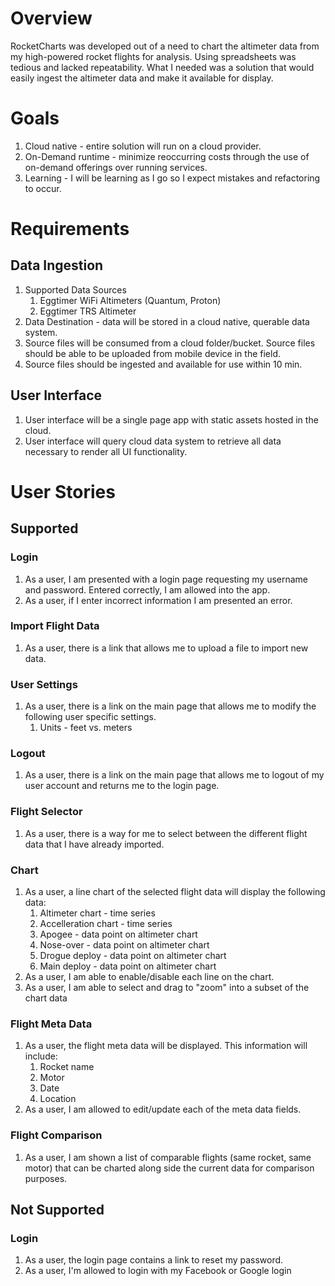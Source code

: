 # Overview
RocketCharts was developed out of a need to chart the altimeter data from my high-powered rocket flights for analysis. Using spreadsheets was tedious and lacked repeatability. What I needed was a solution that would easily ingest the altimeter data and make it available for display. 

# Goals
1. Cloud native - entire solution will run on a cloud provider.
1. On-Demand runtime - minimize reoccurring costs through the use of on-demand offerings over running services.
1. Learning - I will be learning as I go so I expect mistakes and refactoring to occur.

# Requirements

## Data Ingestion
1. Supported Data Sources
    1. Eggtimer WiFi Altimeters (Quantum, Proton)
    1. Eggtimer TRS Altimeter
1. Data Destination - data will be stored in a cloud native, querable data system.
1. Source files will be consumed from a cloud folder/bucket. Source files should be able to be uploaded from mobile device in the field.
1. Source files should be ingested and available for use within 10 min.

## User Interface
1. User interface will be a single page app with static assets hosted in the cloud.
1. User interface will query cloud data system to retrieve all data necessary to render all UI functionality.

# User Stories

## Supported

### Login
1. As a user, I am presented with a login page requesting my username and password. Entered correctly, I am allowed into the app.
2. As a user, if I enter incorrect information I am presented an error.

### Import Flight Data
1. As a user, there is a link that allows me to upload a file to import new data.

### User Settings
1. As a user, there is a link on the main page that allows me to modify the following user specific settings.
    1. Units - feet vs. meters

### Logout
1. As a user, there is a link on the main page that allows me to logout of my user account and returns me to the login page.

### Flight Selector
1. As a user, there is a way for me to select between the different flight data that I have already imported.

### Chart
1. As a user, a line chart of the selected flight data will display the following data:
    1. Altimeter chart - time series
    1. Accelleration chart - time series
    1. Apogee - data point on altimeter chart
    1. Nose-over - data point on altimeter chart
    1. Drogue deploy - data point on altimeter chart
    1. Main deploy - data point on altimeter chart
1. As a user, I am able to enable/disable each line on the chart.
1. As a user, I am able to select and drag to "zoom" into a subset of the chart data

### Flight Meta Data
1. As a user, the flight meta data will be displayed. This information will include:
    1. Rocket name
    1. Motor
    1. Date
    1. Location
1. As a user, I am allowed to edit/update each of the meta data fields.

### Flight Comparison
1. As a user, I am shown a list of comparable flights (same rocket, same motor) that can be charted along side the current data for comparison purposes.

## Not Supported

### Login
1. As a user, the login page contains a link to reset my password.
1. As a user, I'm allowed to login with my Facebook or Google login